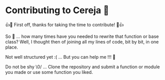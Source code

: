 # Contributing to Cereja 🍒 

:+1::tada: First off, thanks for taking the time to contribute! :tada::+1:

So 🤔 ... how many times have you needed to rewrite that function or base class? Well, I thought then of joining all my lines of code, bit by bit, in one place.

Not well structured yet :( ... But you can help me !!! 😬

Do not be shy \0/ ... Clone the repository and submit a function or module you made or use some function you liked.


